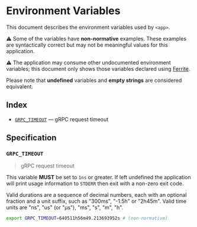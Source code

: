 # Environment Variables

This document describes the environment variables used by `<app>`.

⚠️ Some of the variables have **non-normative** examples. These examples are
syntactically correct but may not be meaningful values for this application.

⚠️ The application may consume other undocumented environment variables; this
document only shows those variables declared using [Ferrite].

Please note that **undefined** variables and **empty strings** are considered
equivalent.

## Index

- [`GRPC_TIMEOUT`](#GRPC_TIMEOUT) — gRPC request timeout

## Specification

### `GRPC_TIMEOUT`

> gRPC request timeout

This variable **MUST** be set to `1ns` or greater.
If left undefined the application will print usage information to `STDERR` then
exit with a non-zero exit code.

Valid durations are a sequence of decimal numbers, each with an optional
fraction and a unit suffix, such as "300ms", "-1.5h" or "2h45m". Valid time
units are "ns", "us" (or "µs"), "ms", "s", "m", "h".

```bash
export GRPC_TIMEOUT=640511h56m49.213693952s # (non-normative)
```

<!-- references -->

[ferrite]: https://github.com/dogmatiq/ferrite
